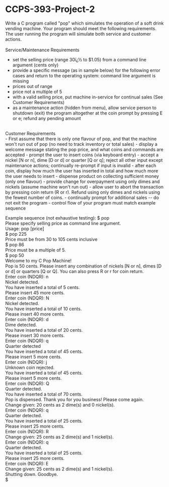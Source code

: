 # CCPS-393-Project-2

Write a C program called "pop" which simulates the operation of a soft drink vending machine. Your program should meet the following requirements.  The user running the program will simulate both service and customer actions. <br />
<br />
Service/Maintenance Requirements
- set the selling price (range 30ï¿½ to $1.05) from a command line argument (cents only)
- provide a specific message (as in sample below) for the following error cases and return to the operating system: 
command line argument is missing
- prices out of range
- price not a multiple of 5
- with a valid selling price, put machine in-service for continual sales (See Customer Requirements)
- as a maintenance action (hidden from menu), allow service person to shutdown (exit) the program altogether at the coin prompt by pressing E or e; refund any pending amount <br />
<br />
Customer Requirements <br />
- First assume that there is only one flavour of pop, and that the machine won't run out of pop (no need to track inventory or total sales)
- display a welcome message stating the pop price, and what coins and commands are accepted
- prompt the user to insert coins (via keyboard entry)
- accept a nickel [N or n], dime [D or d] or quarter [Q or q]; reject all other input except maintenance actions; continually re-prompt if input is invalid
- after each coin, display how much the user has inserted in total and how much more the user needs to insert
- dispense product on collecting sufficient money (only one flavour)
- provide change for overpayment using only dimes and nickels (assume machine won't run out)
- allow user to abort the transaction by pressing coin return (R or r). Refund using only dimes and nickels using the fewest number of coins. 
- continually prompt for additional sales -- do not exit the program
- control flow of your program must match example sequence
 
Example sequence (not exhaustive testing):
$ pop <br />
Please specify selling price as command line argument. <br />
Usage: pop [price] <br />
$ pop 225 <br />
Price must be from 30 to 105 cents inclusive <br />
$ pop 86 <br />
Price must be a multiple of 5. <br />
$ pop 50 <br />
Welcome to my C Pop Machine! <br />
Pop is 50 cents. Please insert any combination of nickels [N or n], dimes [D or d] or quarters [Q or Q]. You can also press R or r for coin return. <br />
Enter coin (NDQR): n <br />
  Nickel detected. <br />
    You have inserted a total of 5 cents. <br />
    Please insert 45 more cents. <br />
Enter coin (NDQR): N <br />
  Nickel detected. <br />
    You have inserted a total of 10 cents. <br />
    Please insert 40 more cents. <br />
Enter coin (NDQR): d <br />
  Dime detected. <br />
    You have inserted a total of 20 cents. <br />
    Please insert 30 more cents. <br />
Enter coin (NDQR): q <br />
  Quarter detected <br />
    You have inserted a total of 45 cents. <br />
    Please insert 5 more cents. <br />
Enter coin (NDQR): j <br />
  Unknown coin rejected. <br />
    You have inserted a total of 45 cents. <br />
    Please insert 5 more cents. <br />
Enter coin (NDQR): Q <br />
  Quarter detected. <br />
    You have inserted a total of 70 cents. <br />
    Pop is dispensed. Thank you for you business! Please come again. <br />
    Change given: 20 cents as 2 dime(s) and 0 nickel(s). <br />
Enter coin (NDQR): q <br />
  Quarter detected. <br />
    You have inserted a total of 25 cents. <br />
    Please insert 25 more cents. <br />
Enter coin (NDQR): R <br />
    Change given: 25 cents as 2 dime(s) and 1 nickel(s). <br />
Enter coin (NDQR): q <br />
  Quarter detected. <br />
    You have inserted a total of 25 cents. <br />
    Please insert 25 more cents. <br />
Enter coin (NDQR): E <br />
    Change given: 25 cents as 2 dime(s) and 1 nickel(s). <br />
Shutting down. Goodbye. <br />
$
